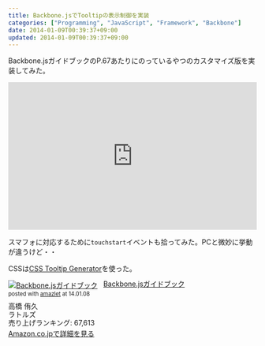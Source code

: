 ```yaml
---
title: Backbone.jsでTooltipの表示制御を実装
categories: ["Programming", "JavaScript", "Framework", "Backbone"]
date: 2014-01-09T00:39:37+09:00
updated: 2014-01-09T00:39:37+09:00
---
```


Backbone.jsガイドブックのP.67あたりにのっているやつのカスタマイズ版を実装してみた。
<iframe width="100%" height="300" src="http://jsfiddle.net/4JGLm/embedded/" allowfullscreen="allowfullscreen" frameborder="0"></iframe>

スマフォに対応するために`touchstart`イベントも拾ってみた。PCと微妙に挙動が違うけど・・

CSSは[CSS Tooltip Generator][1]を使った。


<div class="amazlet-box" style="margin-bottom:0px;"><div class="amazlet-image" style="float:left;margin:0px 12px 1px 0px;"><a href="http://www.amazon.co.jp/exec/obidos/ASIN/4899773501/ikam-22/ref=nosim/" name="amazletlink" target="_blank"><img src="http://ecx.images-amazon.com/images/I/31tI0WaZukL._SL160_.jpg" alt="Backbone.jsガイドブック" style="border: none;" /></a></div><div class="amazlet-info" style="line-height:120%; margin-bottom: 10px"><div class="amazlet-name" style="margin-bottom:10px;line-height:120%"><a href="http://www.amazon.co.jp/exec/obidos/ASIN/4899773501/ikam-22/ref=nosim/" name="amazletlink" target="_blank">Backbone.jsガイドブック</a><div class="amazlet-powered-date" style="font-size:80%;margin-top:5px;line-height:120%">posted with <a href="http://www.amazlet.com/" title="amazlet" target="_blank">amazlet</a> at 14.01.08</div></div><div class="amazlet-detail">高橋 侑久 <br />ラトルズ <br />売り上げランキング: 67,613<br /></div><div class="amazlet-sub-info" style="float: left;"><div class="amazlet-link" style="margin-top: 5px"><a href="http://www.amazon.co.jp/exec/obidos/ASIN/4899773501/ikam-22/ref=nosim/" name="amazletlink" target="_blank">Amazon.co.jpで詳細を見る</a></div></div></div><div class="amazlet-footer" style="clear: left"></div></div>


  [1]: http://www.cssportal.com/css-tooltip-generator/
